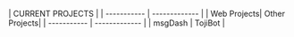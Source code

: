 | CURRENT PROJECTS            |
| ----------- | ------------- |
| Web Projects| Other Projects|
| ----------- | ------------- |
| msgDash     | TojiBot       |
